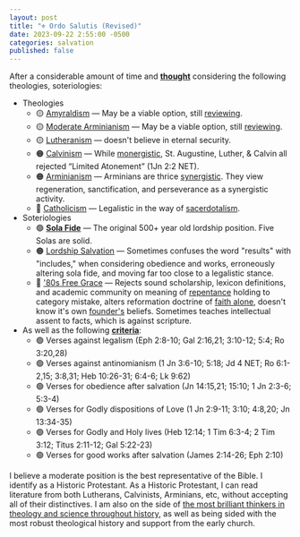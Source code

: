 ```yaml
---
layout: post
title: "⚜️ Ordo Salutis (Revised)"
date: 2023-09-22 2:55:00 -0500
categories: salvation
published: false
---
```


After a considerable amount of time and [**thought**](https://sevenshepherd.github.io/how-do-you-know-you-are-saved/) considering the following theologies, soteriologies:

- Theologies
    - 🟡 [Amyraldism](https://sevenshepherd.github.io/ordo-salutis-amyraldian/) &mdash; May be a viable option, still [reviewing](https://sevenshepherd.github.io/election/).
    - 🟡 [Moderate Arminianism]() &mdash; May be a viable option, still [reviewing](https://sevenshepherd.github.io/election/).
    - 🟡 [Lutheranism](https://sevenshepherd.github.io/ordo-salutis-lutheran/) &mdash; doesn't believe in eternal security.
    - 🟠 [Calvinism](https://sevenshepherd.github.io/ordo-salutis-reformed//) &mdash; While [monergistic](https://carm.org/dictionary/monergism/), St. Augustine, Luther, & Calvin all rejected “Limited Atonement” (1Jn 2:2 NET). 
    - 🟠 [Arminianism](https://sevenshepherd.github.io/ordo-salutis-arminian/) &mdash; Arminians are thrice [synergistic](https://carm.org/dictionary/synergism/). They view regeneration, sanctification, and perseverance as a synergistic activity.
    - 🔴 [Catholicism](https://sevenshepherd.github.io/ordo-salutis-roman-catholicism/) &mdash; Legalistic in the way of [sacerdotalism](https://carm.org/dictionary/sacerdotalism/).
- Soteriologies
    - 🟢 [**Sola Fide**](https://sevenshepherd.github.io/faith-alone/) &mdash; The original 500+ year old lordship position. Five Solas are solid.
    - 🟠 [Lordship Salvation]() &mdash; Sometimes confuses the word "results" with "includes," when considering obedience and works, erroneously altering sola fide, and moving far too close to a legalistic stance.
    - 🔴 ['80s Free Grace](https://sevenshepherd.github.io/repent/) &mdash; Rejects sound scholarship, lexicon definitions, and academic community on meaning of [repentance](https://sevenshepherd.github.io/chuck-smith-repentance/) holding to category mistake, alters reformation doctrine of [faith alone](https://sevenshepherd.github.io/faith-alone/), doesn't know it's own [founder's](https://sevenshepherd.github.io/practicing-sin/#ryrie_cite) beliefs. Sometimes teaches intellectual assent to facts, which is against scripture.
- As well as the following [**criteria**](https://sevenshepherd.github.io/how-do-you-know-you-are-saved/):
    - 🟢 Verses against legalism (Eph 2:8-10; Gal 2:16,21; 3:10-12; 5:4; Ro 3:20,28)
    - 🟢 Verses against antinomianism (1 Jn 3:6-10; 5:18; Jd 4 NET; Ro 6:1-2,15; 3:8,31; Heb 10:26-31; 6:4-6; Lk 9:62)
    - 🟢 Verses for obedience after salvation (Jn 14:15,21; 15:10; 1 Jn 2:3-6; 5:3-4)
    - 🟢 Verses for Godly dispositions of Love (1 Jn 2:9-11; 3:10; 4:8,20; Jn 13:34-35)
    - 🟢 Verses for Godly and Holy lives (Heb 12:14; 1 Tim 6:3-4; 2 Tim 3:12; Titus 2:11-12; Gal 5:22-23)
    - 🟢 Verses for good works after salvation (James 2:14-26; Eph 2:10)

I believe a moderate position is the best representative of the Bible. I identify as a Historic Protestant. As a Historic Protestant, I can read literature from both Lutherans, Calvinists, Arminians, etc, without accepting all of their distinctives. I am also on the side of [the most brilliant thinkers in theology and science throughout history](https://sevenshepherd.github.io/science/), as well as being sided with the most robust theological history and support from the early church.


<script>
    var refTagger = {
        settings: {
            bibleVersion: 'ESV'
        }
    }; 

    (function(d, t) {
        var n=d.querySelector('[nonce]');
        refTagger.settings.nonce = n && (n.nonce||n.getAttribute('nonce'));
        var g = d.createElement(t), s = d.getElementsByTagName(t)[0];
        g.src = 'https://api.reftagger.com/v2/RefTagger.js';
        g.nonce = refTagger.settings.nonce;
        s.parentNode.insertBefore(g, s);
    }(document, 'script'));
</script>
